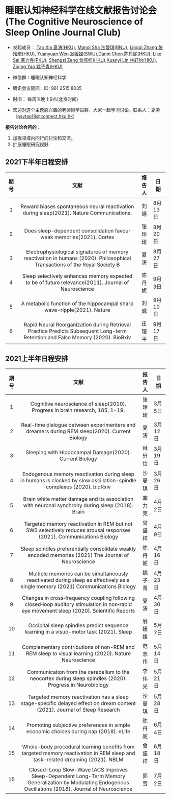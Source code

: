 # 睡眠认知神经科学在线文献报告讨论会(The Cognitive Neuroscience of Sleep Online Journal Club)

* 发起成员： [Tao Xia 夏涛(HKU)](https://www.psychology.hku.hk/scnlab/people.html), [Manqi Sha 沙曼琪(BNU)](https://github.com/ManqiSha), [Lingqi Zhang 张玲琦(HKU)](https://www.psychology.hku.hk/scnlab/people.html), [Yuanyuan Wen 翁媛媛(SWU)](http://www.leixulab.net/student.asp?id=55),[Danni Chen 陈丹妮(HKU)](https://www.psychology.hku.hk/scnlab/people.html), [Like Sai 塞力克(PKU)](https://scholar.google.com/citations?hl=en&user=S7AnCdwAAAAJ), [Shengzi Zeng 曾盛梓(HKU)](https://www.psychology.hku.hk/scnlab/people.html),[Xuanyi Lin 林轩怡(HKU)](https://www.psychology.hku.hk/scnlab/people.html), [Ziqing Yao 姚子青(HKU)](https://www.psychology.hku.hk/scnlab/people.html)

* 微信群：睡眠认知神经科学

* 腾讯会议房间：ID: 961 2515 8035

* 时间： 每周五晚上9点(北京时间)	

* 欢迎对这个主题感兴趣的老师同学进群，大家一起学习讨论。联系人：夏涛（psytao18@connect.hku.hk）

**报告讨论会目的：**

1. 加强领域内同行的讨论和交流。
2. 扩展睡眠研究视野

## 2021下半年日程安排
| 期号 |                             文献                             | 报告人 | 日期    |
| :--: | :----------------------------------------------------------: | :----: | ------- |
|  1   | Reward biases spontaneous neural reactivation during sleep(2021). Nature Communications. |  刘婧  | 8月13日 |
|  2   | Does sleep-dependent consolidation favour weak memories(2021). Cortex |  张玲琦  | 8月20日 |
|  3   | Electrophysiological signatures of memory reactivation in humans (2020). Philosophical Transactions of the Royal Society B |  夏涛  | 8月27日 |
|  4   | Sleep selectively enhances memory expected to be of future relevance(2011). Journal of Neuroscience |  陈丹妮  | 9月3日 |
|  5   | A metabolic function of the hippocampal sharp wave-ripple(2021). Nature |  刘威  | 9月10日 |
|  6   | Rapid Neural Reorganization during Retrieval Practice Predicts Subsequent Long-term Retention and False Memory (2020). BioRxiv |  庄理平  | 9月17日 |


## 2021上半年日程安排


| 期号 |                             文献                             | 报告人 | 日期    |
| :--: | :----------------------------------------------------------: | :----: | ------- |
|  1   | Cognitive neuroscience of sleep(2010). Progress in brain research, 185, 1-19. |  张玲琦  | 3月5日 |
|  2   | Real-time dialogue between experimenters and dreamers during REM sleep(2020). Current Biology |  夏涛  | 3月12日 |
|  3   | Sleeping with Hippocampal Damage(2020). Current Biology |  林轩怡  | 3月19日 |
|  4   | Endogenous memory reactivation during sleep in humans is clocked by slow oscillation-spindle complexes (2020). bioRxiv |  沙曼琪  | 3月26日 |
|  5   | Brain white matter damage and its association with neuronal synchrony during sleep (2018). Brain |  塞力克  | 4月2日 |
|  6   | Targeted memory reactivation in REM but not SWS selectively reduces arousal responses (2021). Communications Biology |  曾盛梓  | 4月9日 |
|  7   | Sleep spindles preferentially consolidate weakly encoded memories (2021) The Journal of Neuroscience |  陈丹妮  | 4月16日  |
|  8   | Multiple memories can be simultaneously reactivated during sleep as effectively as a single memory (2021) Communications Biology |  姚子青  | 4月23日 |
|  9   | Changes in cross‑frequency coupling following closed‑loop auditory stimulation in non‑rapid eye movement sleep (2020). Scientific Reports |  夏涛  | 4月30日  |
| 10   | Occipital sleep spindles predict sequence learning in a visuo-motor task (2021). Sleep |  翁媛媛  | 5月7日  |
| 11   | Complementary contributions of non-REM and REM sleep to visual learning (2020). Nature Neuroscience  | 范志伟 | 5月14日 |
| 12   | Communication from the cerebellum to the neocortex during sleep spindles (2020). Progress in Neurobiology |  李伟光    | 5月21日 |
| 13   | Targeted memory reactivation has a sleep stage-specific delayed effect on dream content (2021). Journal of Sleep Research |  沙曼琪    | 5月28日 |
| 14   | Promoting subjective preferences in simple economic choices during nap (2018). eLife |  陈丹妮    | 6月4日 |
| 15   | Whole-body procedural learning benefits from targeted memory reactivation in REM sleep and task-related dreaming (2021). NBLM |  曾盛梓    | 6月18日 |
| 15   | Closed-Loop Slow-Wave tACS Improves Sleep-Dependent Long-Term Memory Generalization by Modulating Endogenous Oscillations (2018). Journal of Neuroscience |  郭雪    | 7月2日 |



